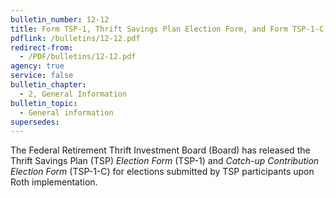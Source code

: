 ```yaml
---
bulletin_number: 12-12
title: Form TSP-1, Thrift Savings Plan Election Form, and Form TSP-1-C, Catch-up Contribution Election Form, Revised for Roth Implementation
pdflink: /bulletins/12-12.pdf
redirect-from:
  - /PDF/bulletins/12-12.pdf
agency: true
service: false
bulletin_chapter:
  - 2, General Information
bulletin_topic:
  - General information
supersedes:
---
```


The Federal Retirement Thrift Investment Board (Board) has released the Thrift Savings Plan (TSP) _Election Form_ (TSP-1) and _Catch-up Contribution Election Form_ (TSP-1-C) for elections submitted by TSP participants upon Roth implementation. 
